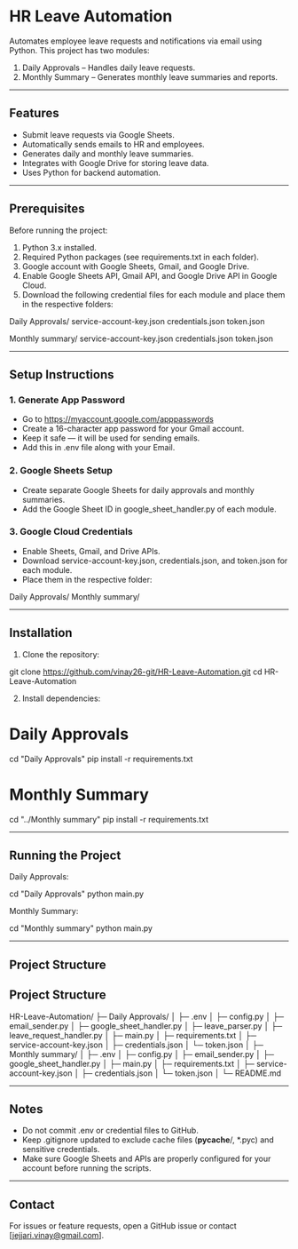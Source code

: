 # HR Leave Automation

Automates employee leave requests and notifications via email using Python. This project has two modules:

1. Daily Approvals – Handles daily leave requests.
2. Monthly Summary – Generates monthly leave summaries and reports.

---

## Features

- Submit leave requests via Google Sheets.
- Automatically sends emails to HR and employees.
- Generates daily and monthly leave summaries.
- Integrates with Google Drive for storing leave data.
- Uses Python for backend automation.

---

## Prerequisites

Before running the project:

1. Python 3.x installed.
2. Required Python packages (see requirements.txt in each folder).
3. Google account with Google Sheets, Gmail, and Google Drive.
4. Enable Google Sheets API, Gmail API, and Google Drive API in Google Cloud.
5. Download the following credential files for each module and place them in the respective folders:

Daily Approvals/
    service-account-key.json
    credentials.json
    token.json

Monthly summary/
    service-account-key.json
    credentials.json
    token.json

---

## Setup Instructions

### 1. Generate App Password
- Go to https://myaccount.google.com/apppasswords
- Create a 16-character app password for your Gmail account.
- Keep it safe — it will be used for sending emails.
- Add this in .env file along with your Email.

### 2. Google Sheets Setup
- Create separate Google Sheets for daily approvals and monthly summaries.
- Add the Google Sheet ID in google_sheet_handler.py of each module.

### 3. Google Cloud Credentials
- Enable Sheets, Gmail, and Drive APIs.
- Download service-account-key.json, credentials.json, and token.json for each module.
- Place them in the respective folder:

Daily Approvals/
Monthly summary/

---

## Installation

1. Clone the repository:

git clone https://github.com/vinay26-git/HR-Leave-Automation.git
cd HR-Leave-Automation

2. Install dependencies:

# Daily Approvals
cd "Daily Approvals"
pip install -r requirements.txt

# Monthly Summary
cd "../Monthly summary"
pip install -r requirements.txt

---

## Running the Project

Daily Approvals:

cd "Daily Approvals"
python main.py

Monthly Summary:

cd "Monthly summary"
python main.py

---

## Project Structure

## Project Structure

HR-Leave-Automation/
├─ Daily Approvals/
│  ├─ .env
│  ├─ config.py
│  ├─ email_sender.py
│  ├─ google_sheet_handler.py
│  ├─ leave_parser.py
│  ├─ leave_request_handler.py
│  ├─ main.py
│  ├─ requirements.txt
│  ├─ service-account-key.json
│  ├─ credentials.json
│  └─ token.json
│
├─ Monthly summary/
│  ├─ .env
│  ├─ config.py
│  ├─ email_sender.py
│  ├─ google_sheet_handler.py
│  ├─ main.py
│  ├─ requirements.txt
│  ├─ service-account-key.json
│  ├─ credentials.json
│  └─ token.json
│
└─ README.md

---

## Notes

- Do not commit .env or credential files to GitHub.
- Keep .gitignore updated to exclude cache files (__pycache__/, *.pyc) and sensitive credentials.
- Make sure Google Sheets and APIs are properly configured for your account before running the scripts.

---

## Contact

For issues or feature requests, open a GitHub issue or contact [jejjari.vinay@gmail.com].
